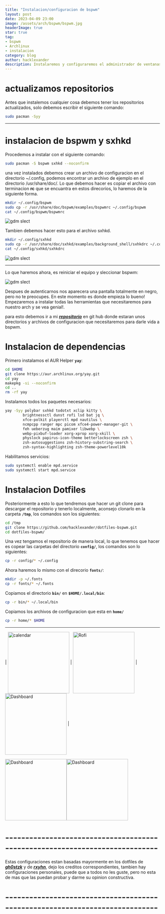 ```yaml
---
title: "Instalacion/configuracion de bspwm"
layout: post
date: 2023-04-09 23:00
image: /assets/arch/bspwm/bspwm.jpg
headerImage: true
star: true
tag:
- bspwm
- Archlinux
- instalacion
category: blog
author: hacklexander
description: Instalaremos y configuraremos el administrador de ventanas llamado bspwm
---
```


# actualizamos repositorios

Antes que instalemos cualquier cosa debemos tener los repositorios actualizados, solo debemos escribir el siguiente comando:

```bash
sudo pacman -Syy
```
---
# instalacion de bspwm y sxhkd

Procedemos a instalar con el siguiente comando:

```bash
sudo pacman -S bspwm sxhkd --noconfirm
```

una vez instalados debemos crear un archivo de configuracion en el directorio ~/.config, podemos encontrar un archivo de ejemplo en el directorio /usr/share/doc/. Lo que debemos hacer es copiar el archivo con terminacion **rc** que se encuantra en estos direcorios, lo haremos de la siguiente forma.

```bash
mkdir ~/.config/bspwm
sudo cp -r /usr/share/doc/bspwm/examples/bspwmrc ~/.config/bspwm
cat ~/.config/bspwm/bspwmrc
```
![gdm slect]({{site.url}}/{{site.bspwm}}bspwmrc.png)

Tambien debemos hacer esto para el archivo sxhkd.

```bash
mkdir ~/.config/sxhkd
sudo cp -r /usr/share/doc/sxhkd/examples/background_shell/sxhkdrc ~/.config/sxhkd
cat ~/.config/sxhkd/sxhkdrc
```
![gdm slect]({{site.url}}/{{site.bspwm}}sxhkdrc.png)

--- 


Lo que haremos ahora, es reiniciar el equipo y sleccionar bspwm:

![gdm slect]({{site.url}}/{{site.bspwm}}gdm-index.png)

Despues de autenticarnos nos aparecera una pantalla totalmente en negro, pero no te preocupes. En este momento es donde empieza lo bueno!
Empezaremos a instalar todas las herramientas que necesitaremos para nuestro arch y se vea genial!.

para esto debemos ir a mi [***repositorio***](https://github.com/hacklexander/dotfiles-bspwm) en git hub donde estaran unos directorios y archivos de configuracion que necesitaremos para darle vida a bspwm.

# Instalacion de dependencias

Primero instalamos el AUR Helper  **`yay`**:

```bash
cd $HOME
git clone https://aur.archlinux.org/yay.git
cd yay
makepkg -si --noconfirm
cd ..
rm -rf yay
```


Instalamos todos los paquetes necesarios:

```bash
yay -Syy polybar sxhkd todotxt xclip kitty \
		brightnessctl dunst rofi lsd bat jq \
		xfce-polkit playerctl mpd nautilus \
		ncmpcpp ranger mpc picom xfce4-power-manager-git \
		feh ueberzug maim pamixer libwebp \
		webp-pixbuf-loader xorg-xprop xorg-xkill \
		physlock papirus-icon-theme betterlockscreen zsh \
		zsh-autosuggestions zsh-history-substring-search \
		zsh-syntax-highlighting zsh-theme-powerlevel10k
```

Habilitamos servicios:

```bash
sudo systemctl enable mpd.service
sudo systemctl start mpd.service
```
# Instalacion Dotfiles

Posteriormente a esto lo que tendremos que hacer un git clone para descargar el repositorio y tenerlo localmente, aconsejo clonarlo en la carpeta **`/tmp`**, los comandos son los siguientes:

```bash
cd /tmp
git clone https://github.com/hacklexander/dotfiles-bspwm.git
cd dotfiles-bspwm/
```

Una vez tengamos el repositorio de manera local, lo que tenemos que hacer es copear las carpetas del directorio **`config/`**, los comandos son lo siguientes:

```bash
cp -r config/* ~/.config
```

Ahora haremos lo mismo con el direcorio **`fonts/`**:

```bash
mkdir -p ~/.fonts
cp -r fonts/* ~/.fonts
```

Copiamos el directorio **`bin/`** en **`$HOME/.local/bin`**:

```bash
cp -r bin/* ~/.local/bin
```

Copiamos los archivos de configuracion que esta en **`home/`** 

```bash
cp -r home/* $HOME
```

---

| <img src="{{site.url}}/{{site.bspwm}}calendar.png" alt="calendar" align="center" width="200px"> | <img src="{{site.url}}/{{site.bspwm}}rofi.png" alt="Rofi" align="center" width="200px"> | <img src="{{site.url}}/{{site.bspwm}}dashboard.png" alt="Dashboard" align="center" width="200px"> |

<img src="{{site.url}}/{{site.bspwm}}primer-parte.gif" alt="Dashboard" align="center" width="200px"><img src="{{site.url}}/{{site.bspwm}}segunda-parte.gif" alt="Dashboard" align="center" width="200px">



# ----------------------------------------------------------------------------
Estas configuraciones estan basadas mayormente en los dotfiles de ***[gh0stzk](https://github.com/gh0stzk/dotfiles)*** y de ***[rxyhn](https://github.com/rxyhn/tokyo)***, dejo los creditos correspondientes, tambien hay configuraciones personales, puede que a todos no les guste, pero no esta de mas que las puedan probar y darme su opinion constructiva.
# ----------------------------------------------------------------------------

















